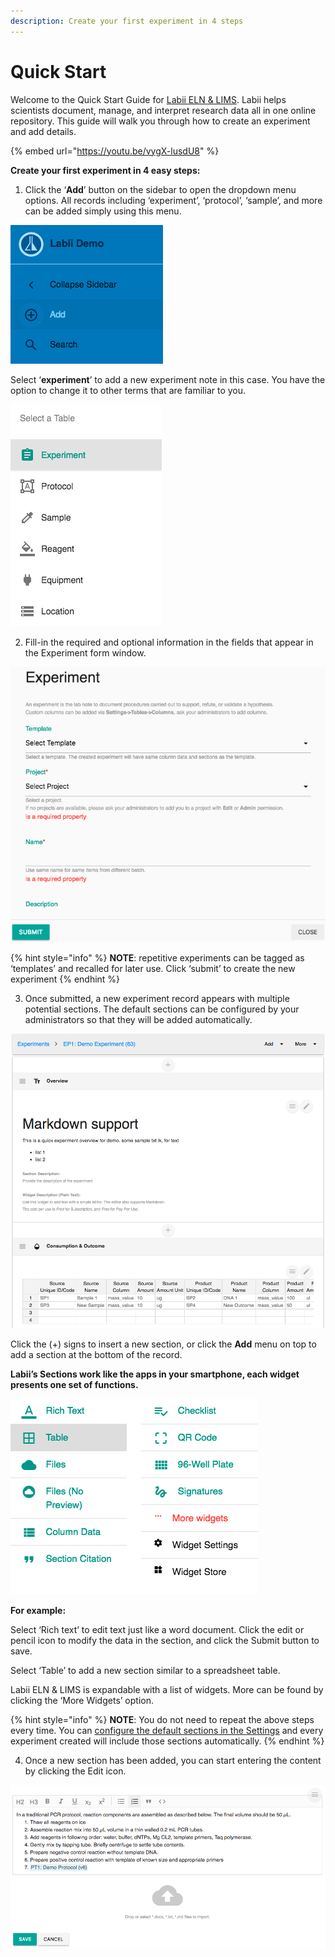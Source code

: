 ```yaml
---
description: Create your first experiment in 4 steps
---
```


# Quick Start

Welcome to the Quick Start Guide for [Labii ELN & LIMS](https://www.labii.com). Labii helps scientists document, manage, and interpret research data all in one online repository. This guide will walk you through how to create an experiment and add details.

{% embed url="https://youtu.be/vygX-lusdU8" %}

**Create your first experiment in 4 easy steps:**

1. Click the ‘**Add**’ button on the sidebar to open the dropdown menu options. All records including ‘experiment’, ‘protocol’, ‘sample’, and more can be added simply using this menu.

![Click Add button to add a record in Labii](.gitbook/assets/labii-eln-lims-quickstart-add-button.png)

Select ‘**experiment**’ to add a new experiment note in this case. You have the option to change it to other terms that are familiar to you.

![Add menu](.gitbook/assets/labii-eln-lims-quickstart-add-menu.png)

2. Fill-in the required and optional information in the fields that appear in the Experiment form window. 

![Add experiment form](.gitbook/assets/labii-eln-lims-quickstart-add-experiment.png)

{% hint style="info" %}
**NOTE**: repetitive experiments can be tagged as ‘templates’ and recalled for later use. Click ‘submit’ to create the new experiment
{% endhint %}

3. Once submitted, a new experiment record appears with multiple potential sections. The default sections can be configured by your administrators so that they will be added automatically. 

![The detail view of an experiment.](.gitbook/assets/labii-eln-lims-quickstart-detail-view.png)

Click the \(+\) signs to insert a new section, or click the **Add** menu on top to add a section at the bottom of the record.

**Labii’s Sections work like the apps in your smartphone, each widget presents one set of functions.**

![The widget list of Add menu](.gitbook/assets/labii-eln-lims-quickstart-widgets-menu.png)

**For example:** 

Select ‘Rich text’ to edit text just like a word document. Click the edit or pencil icon to modify the data in the section, and click the Submit button to save.

Select ‘Table’ to add a new section similar to a spreadsheet table.

Labii ELN & LIMS is expandable with a list of widgets. More can be found by clicking the ‘More Widgets’ option.

{% hint style="info" %}
**NOTE**: You do not need to repeat the above steps every time. You can [configure the default sections in the Settings](settings/tables.md#customize-default-sections) and every experiment created will include those sections automatically.
{% endhint %}

4. Once a new section has been added, you can start entering the content by clicking the Edit icon.

![Edit interface of Rich Text Widget](.gitbook/assets/labii-eln-lims-quickstart-widget-edit.png)



